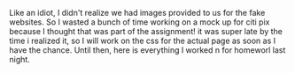 Like an idiot, I didn't realize we had images provided to us for the fake websites. So I wasted a bunch of time working
on a mock up for citi pix because I thought that was part of the assignment! it was super late by the time i realized it, so I will work on the css for the actual page as soon as I have the chance. Until then, here is everything I worked n for homeworl last night.
